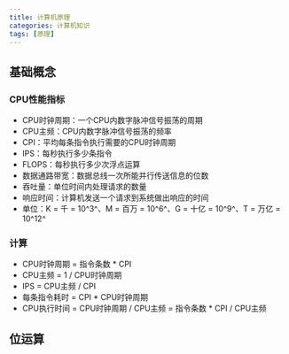 ```yaml
---
title: 计算机原理
categories: 计算机知识
tags: [原理]
---
```


## 基础概念

### CPU性能指标

- CPU时钟周期：一个CPU内数字脉冲信号振荡的周期
- CPU主频：CPU内数字脉冲信号振荡的频率
- CPI：平均每条指令执行需要的CPU时钟周期
- IPS：每秒执行多少条指令
- FLOPS：每秒执行多少次浮点运算
- 数据通路带宽：数据总线一次所能并行传送信息的位数
- 吞吐量：单位时间内处理请求的数量
- 响应时间：计算机发送一个请求到系统做出响应的时间
- 单位：K = 千 = 10^3^、M = 百万 = 10^6^、G = 十亿 = 10^9^、T = 万亿 = 10^12^

### 计算

- CPU时钟周期 = 指令条数 * CPI
- CPU主频 = 1 / CPU时钟周期
- IPS = CPU主频 / CPI
- 每条指令耗时 = CPI * CPU时钟周期
- CPU执行时间 = CPU时钟周期 / CPU主频 = 指令条数 * CPI / CPU主频

## 位运算

